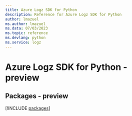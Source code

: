 ```yaml
---
title: Azure Logz SDK for Python
description: Reference for Azure Logz SDK for Python
author: lmazuel
ms.author: lmazuel
ms.data: 07/03/2023
ms.topic: reference
ms.devlang: python
ms.service: logz
---
```

# Azure Logz SDK for Python - preview
## Packages - preview
[!INCLUDE [packages](logz-index.md)]